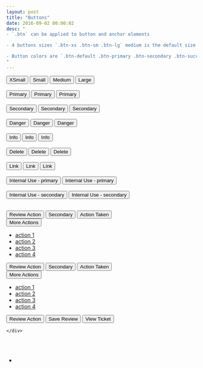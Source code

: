 ```yaml
---
layout: post
title: "Buttons"
date: 2016-09-02 00:00:02
desc: "
- `.btn` can be applied to button and anchor elements 

- 4 buttons sizes `.btn-xs .btn-sm .btn-lg` medium is the default size 

- Button colors are `.btn-default .btn-primary .btn-secondary .btn-success .btn-danger .btn-info .btn-warning .btn-delete`
"
---
```

<button class="btn btn-xs btn-default">XSmall</button>
<button class="btn btn-sm btn-default">Small</button>
<button class="btn btn-default">Medium</button>
<button class="btn btn-lg btn-default">Large</button>
<br />
<br />
<button class="btn btn-primary">Primary</button>
<button class="btn btn-primary active">Primary</button>
<button class="btn btn-primary disabled">Primary</button>
<br />
<br />
<button class="btn btn-secondary">Secondary</button>
<button class="btn btn-secondary active">Secondary</button>
<button class="btn btn-secondary disabled">Secondary</button>
<br />
<br />
<button class="btn btn-danger">Danger</button>
<button class="btn btn-danger active">Danger</button>
<button class="btn btn-danger disabled">Danger</button>
<br />
<br />
<button class="btn btn-info">Info</button>
<button class="btn btn-info active">Info</button>
<button class="btn btn-info disabled">Info</button>
<br />
<br />
<button class="btn btn-delete">Delete</button>
<button class="btn btn-delete active">Delete</button>
<button class="btn btn-delete disabled">Delete</button>
<br />
<br />
<button class="btn btn-link">Link</button>
<button class="btn btn-link active">Link</button>
<button class="btn btn-link disabled">Link</button>
<br />
<br />
<button class="btn btn-internal-primary">Internal Use - primary</button>
<button class="btn btn-internal-primary active">Internal Use - primary</button>
<br />
<br />
<button class="btn btn-internal-secondary">Internal Use - secondary</button>
<button class="btn btn-internal-secondary active">Internal Use - secondary</button>
<br />
<br />

<div class="row">
  <div class="col-md-3">
    <div class="actions-buttons">
      <button class="btn btn-primary btn-rounded btn-reply">Review Action</button>
      <button class="btn btn-secondary btn-rounded">
        <i class="fa fa-star button-icon"></i>Secondary</button>
      <button class="btn btn-rounded btn-action-taken">
        <i class="fa fa-tag button-icon"></i>Action Taken</button>
      <div class="btn-group">
        <button class="btn btn-link dropdown-toggle" data-toggle="dropdown">
          More Actions
          <i class="fa fa-angle-down"></i>
        </button>
        <ul class="dropdown-menu" role="menu">
          <li>
            <a href="#">action 1</a>
          </li>
          <li>
            <a href="#">action 2</a>
          </li>
          <li>
            <a href="#">action 3</a>
          </li>
          <li>
            <a href="#">action 4</a>
          </li>
        </ul>
      </div>
    </div>
  </div>
 
  <div class="col-md-3">
      <div class="actions-buttons">
        <button class="btn btn-primary btn-rounded btn-reply active">Review Action</button>
        <button class="btn btn-secondary btn-rounded active">
          <i class="fa fa-star button-icon"></i>Secondary</button>
        <button class="btn btn-rounded btn-action-taken active">
          <i class="fa fa-tag button-icon"></i>Action Taken</button>
      <div class="btn-group open">
        <button class="btn btn-link dropdown-toggle" data-toggle="dropdown" aria-expanded="true">
          More Actions
          <i class="fa fa-angle-down"></i>
        </button>
        <ul class="dropdown-menu" role="menu">
          <li>
            <a href="#">action 1</a>
          </li>
          <li>
            <a href="#">action 2</a>
          </li>
          <li>
            <a href="#">action 3</a>
          </li>
          <li>
            <a href="#">action 4</a>
          </li>
        </ul>
      </div>
      </div>
    </div>
    
  <div class="col-md-3">
    <div class="actions-buttons">
      <button class="btn btn-primary btn-rounded btn-reply disabled">Review Action</button>
      <button class="btn btn-secondary btn-rounded disabled">
        <i class="fa fa-star button-icon"></i>Save Review</button>
      <button class="btn btn-rounded btn-action-taken disabled">
        <i class="fa fa-tag button-icon"></i>View Ticket</button>

    </div>
  </div>
</div>
  
<br />
<br />
<ul class="global-actions-nav">
  <li class="btn btn-circle btn-xs btn-default-secondary mg-r-xs" data-toggle='tooltip' data-placement='bottom' title='Print' style="float: left">
    <a href="#">
      <i class="fa fa-print"></i>
    </a>
  </li>
  <li class="btn btn-circle btn-xs btn-default-secondary mg-r-xs" data-toggle='tooltip' data-placement='bottom' title='Share' style="float: left">
    <a href="#">
      <i class="fa fa-share-square-o"></i>
    </a>
  </li>
  <li class="btn btn-circle btn-xs btn-default-secondary mg-r-xs" data-toggle='tooltip' data-placement='bottom' title='Export to CSV' style="float: left">
    <a href="#">
      <i class="fa fa-file-text-o"></i>
    </a>
  </li>
  <li class="btn btn-circle btn-xs btn-default-secondary mg-r-xs" data-toggle='tooltip' data-placement='bottom' title='Export to PDF' style="float: left">
    <a href="#">
      <i class="fa fa-file-pdf-o"></i>
    </a>
  </li>
</ul>

  